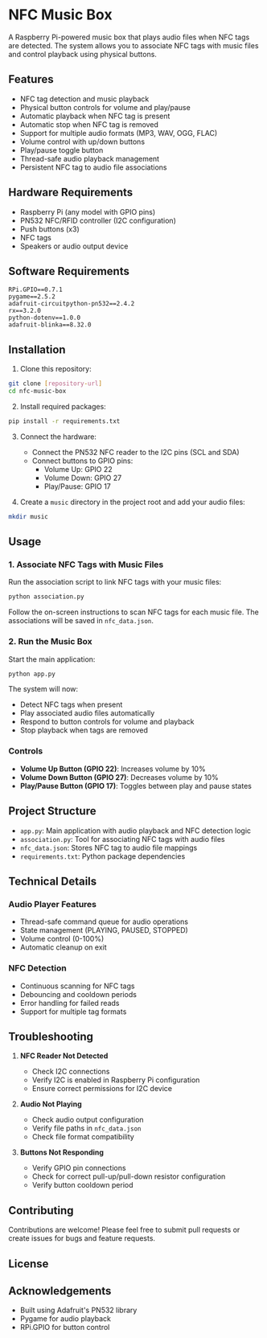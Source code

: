 # NFC Music Box

A Raspberry Pi-powered music box that plays audio files when NFC tags are detected. The system allows you to associate NFC tags with music files and control playback using physical buttons.

## Features

- NFC tag detection and music playback
- Physical button controls for volume and play/pause
- Automatic playback when NFC tag is present
- Automatic stop when NFC tag is removed
- Support for multiple audio formats (MP3, WAV, OGG, FLAC)
- Volume control with up/down buttons
- Play/pause toggle button
- Thread-safe audio playback management
- Persistent NFC tag to audio file associations

## Hardware Requirements

- Raspberry Pi (any model with GPIO pins)
- PN532 NFC/RFID controller (I2C configuration)
- Push buttons (x3)
- NFC tags
- Speakers or audio output device

## Software Requirements

```
RPi.GPIO==0.7.1
pygame==2.5.2
adafruit-circuitpython-pn532==2.4.2
rx==3.2.0 
python-dotenv==1.0.0
adafruit-blinka==8.32.0
```

## Installation

1. Clone this repository:
```bash
git clone [repository-url]
cd nfc-music-box
```

2. Install required packages:
```bash
pip install -r requirements.txt
```

3. Connect the hardware:
   - Connect the PN532 NFC reader to the I2C pins (SCL and SDA)
   - Connect buttons to GPIO pins:
     - Volume Up: GPIO 22
     - Volume Down: GPIO 27
     - Play/Pause: GPIO 17

4. Create a `music` directory in the project root and add your audio files:
```bash
mkdir music
```

## Usage

### 1. Associate NFC Tags with Music Files

Run the association script to link NFC tags with your music files:

```bash
python association.py
```

Follow the on-screen instructions to scan NFC tags for each music file. The associations will be saved in `nfc_data.json`.

### 2. Run the Music Box

Start the main application:

```bash
python app.py
```

The system will now:
- Detect NFC tags when present
- Play associated audio files automatically
- Respond to button controls for volume and playback
- Stop playback when tags are removed

### Controls

- **Volume Up Button (GPIO 22)**: Increases volume by 10%
- **Volume Down Button (GPIO 27)**: Decreases volume by 10%
- **Play/Pause Button (GPIO 17)**: Toggles between play and pause states

## Project Structure

- `app.py`: Main application with audio playback and NFC detection logic
- `association.py`: Tool for associating NFC tags with audio files
- `nfc_data.json`: Stores NFC tag to audio file mappings
- `requirements.txt`: Python package dependencies

## Technical Details

### Audio Player Features

- Thread-safe command queue for audio operations
- State management (PLAYING, PAUSED, STOPPED)
- Volume control (0-100%)
- Automatic cleanup on exit

### NFC Detection

- Continuous scanning for NFC tags
- Debouncing and cooldown periods
- Error handling for failed reads
- Support for multiple tag formats

## Troubleshooting

1. **NFC Reader Not Detected**
   - Check I2C connections
   - Verify I2C is enabled in Raspberry Pi configuration
   - Ensure correct permissions for I2C device

2. **Audio Not Playing**
   - Check audio output configuration
   - Verify file paths in `nfc_data.json`
   - Check file format compatibility

3. **Buttons Not Responding**
   - Verify GPIO pin connections
   - Check for correct pull-up/pull-down resistor configuration
   - Verify button cooldown period

## Contributing

Contributions are welcome! Please feel free to submit pull requests or create issues for bugs and feature requests.

## License


## Acknowledgements

- Built using Adafruit's PN532 library
- Pygame for audio playback
- RPi.GPIO for button control